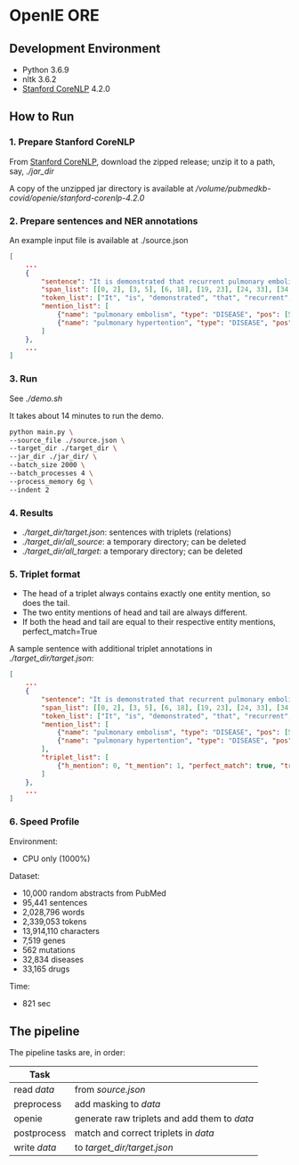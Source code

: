 # OpenIE ORE

## Development Environment

- Python 3.6.9
- nltk 3.6.2
- [Stanford CoreNLP](https://stanfordnlp.github.io/CoreNLP/) 4.2.0

## How to Run

### 1. Prepare Stanford CoreNLP

From [Stanford CoreNLP](https://stanfordnlp.github.io/CoreNLP/), download the zipped release; unzip it to a path, say, *./jar_dir*

A copy of the unzipped jar directory is available at */volume/pubmedkb-covid/openie/stanford-corenlp-4.2.0*

### 2. Prepare sentences and NER annotations

An example input file is available at ./source.json

```json
[
    ...
    {
        "sentence": "It is demonstrated that recurrent pulmonary embolism may cause pulmonary hypertention.",
        "span_list": [[0, 2], [3, 5], [6, 18], [19, 23], [24, 33], [34, 43], [44, 52], [53, 56], [57, 62], [63, 72], [73, 85], [85, 86]],
        "token_list": ["It", "is", "demonstrated", "that", "recurrent", "pulmonary", "embolism", "may", "cause", "pulmonary", "hypertention", "."], "pmid": "7541326", "sent_id": 2,
        "mention_list": [
            {"name": "pulmonary embolism", "type": "DISEASE", "pos": [5, 7], "real_pos": [34, 52]},
            {"name": "pulmonary hypertention", "type": "DISEASE", "pos": [9, 11], "real_pos": [63, 85]}
        ]
    },
    ...
]
```

### 3. Run

See *./demo.sh*

It takes about 14 minutes to run the demo.

```bash
python main.py \
--source_file ./source.json \
--target_dir ./target_dir \
--jar_dir ./jar_dir/ \
--batch_size 2000 \
--batch_processes 4 \
--process_memory 6g \
--indent 2
```

### 4. Results

- *./target_dir/target.json*: sentences with triplets (relations)
- *./target_dir/all_source*: a temporary directory; can be deleted
- *./target_dir/all_target*: a temporary directory; can be deleted

### 5. Triplet format

- The head of a triplet always contains exactly one entity mention, so does the tail.
- The two entity mentions of head and tail are always different.
- If both the head and tail are equal to their respective entity mentions, perfect_match=True

A sample sentence with additional triplet annotations in *./target_dir/target.json*:
```json
[
    ...
    {
        "sentence": "It is demonstrated that recurrent pulmonary embolism may cause pulmonary hypertention.",
        "span_list": [[0, 2], [3, 5], [6, 18], [19, 23], [24, 33], [34, 43], [44, 52], [53, 56], [57, 62], [63, 72], [73, 85], [85, 86]],
        "token_list": ["It", "is", "demonstrated", "that", "recurrent", "pulmonary", "embolism", "may", "cause", "pulmonary", "hypertention", "."], "pmid": "7541326", "sent_id": 2,
        "mention_list": [
            {"name": "pulmonary embolism", "type": "DISEASE", "pos": [5, 7], "real_pos": [34, 52]},
            {"name": "pulmonary hypertention", "type": "DISEASE", "pos": [9, 11], "real_pos": [63, 85]}
        ],
        "triplet_list": [
            {"h_mention": 0, "t_mention": 1, "perfect_match": true, "triplet": ["pulmonary embolism", "cause", "pulmonary hypertention"]}
        ]
    },
    ...
]
```

### 6. Speed Profile

Environment:
- CPU only (1000%)

Dataset:
- 10,000 random abstracts from PubMed
- 95,441 sentences
- 2,028,796 words
- 2,339,053 tokens
- 13,914,110 characters
- 7,519 genes
- 562 mutations
- 32,834 diseases
- 33,165 drugs

Time:
- 821 sec

## The pipeline

The pipeline tasks are, in order:

| Task | |
|-|-|
| read *data* | from *source.json* |
| preprocess | add masking to *data* |
| openie | generate raw triplets and add them to *data* |
| postprocess | match and correct triplets in *data* |
| write *data* | to *target_dir/target.json* |
